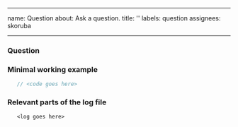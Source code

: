 <!--
  ⚠️ ⚠️ ⚠️ ⚠️ ⚠️ ⚠️
Questions are community supported only and the authors/maintainers may or may not have time to reply. If you or your company would like commercial support, please see [here](https://IdentityServer9.readthedocs.io/en/latest/intro/support.html#commercial-support) for more information.
  ⚠️ ⚠️ ⚠️ ⚠️ ⚠️ ⚠️
-->

---
name: Question
about: Ask a question.
title: ''
labels: question
assignees: skoruba

---

### Question


### Minimal working example

```csharp
   // <code goes here>
```

### Relevant parts of the log file

```
   <log goes here>
```
